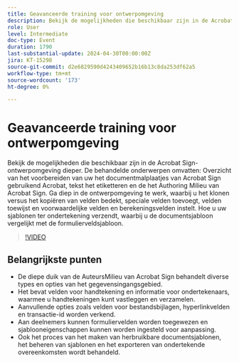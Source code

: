 ```yaml
---
title: Geavanceerde training voor ontwerpomgeving
description: Bekijk de mogelijkheden die beschikbaar zijn in de Acrobat Sign-ontwerpomgeving dieper.
role: User
level: Intermediate
doc-type: Event
duration: 1790
last-substantial-update: 2024-04-30T00:00:00Z
jira: KT-15298
source-git-commit: d2e6829590d4243409652b16b13c8da253df62a5
workflow-type: tm+mt
source-wordcount: '173'
ht-degree: 0%

---
```



# Geavanceerde training voor ontwerpomgeving

Bekijk de mogelijkheden die beschikbaar zijn in de Acrobat Sign-ontwerpomgeving dieper. De behandelde onderwerpen omvatten: Overzicht van het voorbereiden van uw het documentmalplaatjes van Acrobat Sign gebruikend Acrobat, tekst het etiketteren en de het Authoring Milieu van Acrobat Sign. Ga diep in de ontwerpomgeving te werk, waarbij u het klonen versus het kopiëren van velden bedekt, speciale velden toevoegt, velden toewijst en voorwaardelijke velden en berekeningsvelden instelt. Hoe u uw sjablonen ter ondertekening verzendt, waarbij u de documentsjabloon vergelijkt met de formulierveldsjabloon.

>[!VIDEO](https://video.tv.adobe.com/v/3428189/?learn=on)

## Belangrijkste punten

* De diepe duik van de AuteursMilieu van Acrobat Sign behandelt diverse types en opties van het gegevensingangsgebied.
* Het bevat velden voor handtekening en informatie voor ondertekenaars, waarmee u handtekeningen kunt vastleggen en verzamelen.
* Aanvullende opties zoals velden voor bestandsbijlagen, hyperlinkvelden en transactie-id worden verkend.
* Aan deelnemers kunnen formuliervelden worden toegewezen en sjablooneigenschappen kunnen worden ingesteld voor aanpassing.
* Ook het proces van het maken van herbruikbare documentsjablonen, het beheren van sjablonen en het exporteren van ondertekende overeenkomsten wordt behandeld.

